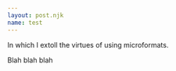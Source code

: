 ```yaml
---
layout: post.njk
name: test
---
```


In which I extoll the virtues of using microformats.

<!-- more -->

<p>Blah blah blah</p>
